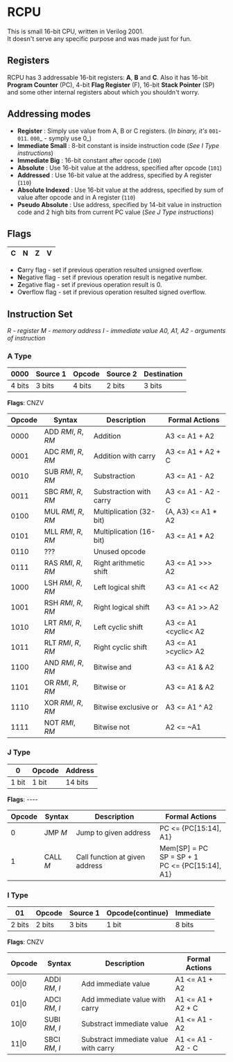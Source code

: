 # RCPU
This is small 16-bit CPU, written in Verilog 2001. <br>
It doesn't serve any specific purpose and was made just for fun.

## Registers
RCPU has 3 addressable 16-bit registers: **A**, **B** and **C**.
Also it has 16-bit **Program Counter** (PC), 4-bit **Flag Register** (F), 16-bit **Stack Pointer** (SP) 
and some other internal registers about which you shouldn't worry.

## Addressing modes

- **Register** : Simply use value from A, B or C registers. (_In binary, it's_ `001`-`011`. `000`_ - symply use 0_)
- **Immediate Small** : 8-bit constant is inside instruction code (_See I Type instructions_)
- **Immediate Big** : 16-bit constant after opcode (`100`)
- **Absolute** : Use 16-bit value at the address, specified after opcode (`101`)
- **Addressed** : Use 16-bit value at the address, specified by A register (`110`)
- **Absolute Indexed** : Use 16-bit value at the address, specified by sum of value after opcode and in A register (`110`)
- **Pseudo Absolute** : Use address, specified by 14-bit value in instruction code and 2 high bits from current PC value 
(_See J Type instructions_)

## Flags

| C | N | Z | V |
|---|---|---|---|

- **C**arry flag - set if previous operation resulted unsigned overflow.
- **N**egative flag - set if previous operation result is negative number.
- **Z**egative flag - set if previous operation result is 0.
- O**v**erflow flag - set if previous operation resulted signed overflow.

## Instruction Set
_R - register
M - memory address
I - immediate value
A0, A1, A2 - arguments of instruction_

### A Type
|  0000  | Source 1 | Opcode | Source 2 | Destination |
|--------|----------|--------|----------|-------------|
| 4 bits | 3 bits   | 4 bits | 2 bits   | 3 bits      |
**Flags**: CNZV

Opcode |        Syntax        |     Description         | Formal Actions 
-------|----------------------|-------------------------|--------------------
0000   | ADD _RMI_, _R_, _RM_ | Addition                | A3 <= A1 + A2
0001   | ADC _RMI_, _R_, _RM_ | Addition with carry     | A3 <= A1 + A2 + C
0010   | SUB _RMI_, _R_, _RM_ | Substraction            | A3 <= A1 - A2
0011   | SBC _RMI_, _R_, _RM_ | Substraction with carry | A3 <= A1 - A2 - C
0100   | MUL _RMI_, _R_, _RM_ | Multiplication (32-bit) | {A, A3} <= A1 * A2
0101   | MLL _RMI_, _R_, _RM_ | Multiplication (16-bit) | A3 <= A1 * A2
0110   | ???                  | Unused opcode           |
0111   | RAS _RMI_, _R_, _RM_ | Right arithmetic shift  | A3 <= A1 >>> A2
1000   | LSH _RMI_, _R_, _RM_ | Left logical shift      | A3 <= A1 << A2
1001   | RSH _RMI_, _R_, _RM_ | Right logical shift     | A3 <= A1 >> A2
1010   | LRT _RMI_, _R_, _RM_ | Left cyclic shift       | A3 <= A1 \<cyclic< A2
1011   | RLT _RMI_, _R_, _RM_ | Right cyclic shift      | A3 <= A1 >cyclic> A2
1100   | AND _RMI_, _R_, _RM_ | Bitwise and             | A3 <= A1 & A2
1101   | OR  _RMI_, _R_, _RM_ | Bitwise or              | A3 <= A1 \& A2
1110   | XOR _RMI_, _R_, _RM_ | Bitwise exclusive or    | A3 <= A1 ^ A2
1111   | NOT _RMI_, _RM_      | Bitwise not             | A2 <= ~A1

### J Type
|   0   | Opcode | Address |
|-------|--------|---------|
| 1 bit | 1 bit  | 14 bits |
**Flags**: ----

Opcode |  Syntax  |     Description                | Formal Actions 
-------|----------|--------------------------------|--------------------
0      | JMP _M_  | Jump to given address          | PC <= {PC[15:14], A1}
1      | CALL _M_ | Call function at given address | Mem[SP] = PC <br> SP = SP + 1 <br> PC <= {PC[15:14], A1}

### I Type
|   01   | Opcode | Source 1 | Opcode(continue) | Immediate |
|--------|--------|----------|------------------|-----------|
| 2 bits | 2 bits |  3 bits  | 1 bit            | 8 bits    |
**Flags**: CNZV

Opcode |     Syntax     |     Description                | Formal Actions 
-------|----------------|--------------------------------------|--------------------
00\|0  | ADDI _RM_, _I_ | Add immediate value                  | A1 <= A1 + A2
01\|0  | ADCI _RM_, _I_ | Add immediate value with carry       | A1 <= A1 + A2 + C
10\|0  | SUBI _RM_, _I_ | Substract immediate value            | A1 <= A1 - A2
11\|0  | SBCI _RM_, _I_ | Substract immediate value with carry | A1 <= A1 - A2 - C
